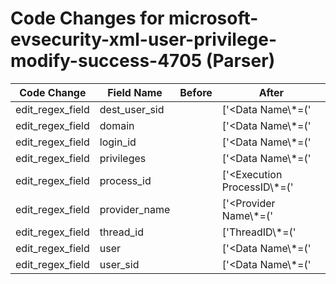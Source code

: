 # Code Changes for microsoft-evsecurity-xml-user-privilege-modify-success-4705 (Parser)

| Code Change | Field Name | Before | After |
|-------------|------------|--------|-------|
| edit_regex_field | dest_user_sid |  | ['<Data Name\\*=(\'|")TargetSid(\'|")>(?:NONE_MAPPED|({dest_user_sid}[^<]+))<'] |
| edit_regex_field | domain |  | ['<Data Name\\*=(\'|")SubjectDomainName(\'|")>({domain}[^<]+)<'] |
| edit_regex_field | login_id |  | ['<Data Name\\*=(\'|")SubjectLogonId(\'|")>({login_id}[^<]+)<'] |
| edit_regex_field | privileges |  | ['<Data Name\\*=(\'|")PrivilegeList(\'|")>({privileges}[^<]+?)<'] |
| edit_regex_field | process_id |  | ['<Execution ProcessID\\*=(\'|")({process_id}[^"\']+)'] |
| edit_regex_field | provider_name |  | ['<Provider Name\\*=(\'|")({provider_name}[^(\'|")]+)(\'|")'] |
| edit_regex_field | thread_id |  | ['ThreadID\\*=(\'|")({thread_id}[^\'"]+)'] |
| edit_regex_field | user |  | ['<Data Name\\*=(\'|")SubjectUserName(\'|")>({user}[\w\.\-\!\#\^\~]{1,40}\$?)<'] |
| edit_regex_field | user_sid |  | ['<Data Name\\*=(\'|")SubjectUserSid(\'|")>({user_sid}[^<]+)<'] |